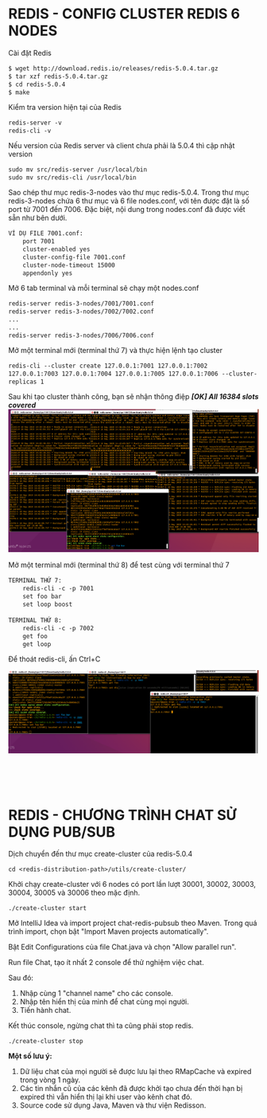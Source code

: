 # REDIS - CONFIG CLUSTER REDIS 6 NODES

Cài đặt Redis
```
$ wget http://download.redis.io/releases/redis-5.0.4.tar.gz
$ tar xzf redis-5.0.4.tar.gz
$ cd redis-5.0.4
$ make
```

Kiểm tra version hiện tại của Redis
```
redis-server -v
redis-cli -v
```

Nếu version của Redis server và client chưa phải là 5.0.4 thì cập nhật version
```
sudo mv src/redis-server /usr/local/bin
sudo mv src/redis-cli /usr/local/bin
```

Sao chép thư mục redis-3-nodes vào thư mục redis-5.0.4. Trong thư mục redis-3-nodes chứa 6 thư mục và 6 file nodes.conf, với tên được đặt là số port từ 7001 đến 7006. Đặc biệt, nội dung trong nodes.conf đã được viết sẵn như bên dưới.
```
VÍ DỤ FILE 7001.conf:
    port 7001
    cluster-enabled yes
    cluster-config-file 7001.conf
    cluster-node-timeout 15000
    appendonly yes
```

Mở 6 tab terminal và mỗi terminal sẽ chạy một nodes.conf 
```
redis-server redis-3-nodes/7001/7001.conf
redis-server redis-3-nodes/7002/7002.conf
...
...
redis-server redis-3-nodes/7006/7006.conf
```

Mở một terminal mới (terminal thứ 7) và thực hiện lệnh tạo cluster
```
redis-cli --cluster create 127.0.0.1:7001 127.0.0.1:7002 127.0.0.1:7003 127.0.0.1:7004 127.0.0.1:7005 127.0.0.1:7006 --cluster-replicas 1
```

Sau khi tạo cluster thành công, bạn sẽ nhận thông điệp ***[OK] All 16384 slots covered***
![Node_Config_Image](images/1.jpg)

Mở một terminal mới (terminal thứ 8) để test cùng với terminal thứ 7
```
TERMINAL THỨ 7:
    redis-cli -c -p 7001
    set foo bar
    set loop boost

TERMINAL THỨ 8:
    redis-cli -c -p 7002
    get foo
    get loop
```

Để thoát redis-cli, ấn Ctrl+C

![Result_Image](images/2.jpg)

<br/><br/><br/>

# REDIS - CHƯƠNG TRÌNH CHAT SỬ DỤNG PUB/SUB

Dịch chuyển đến thư mục create-cluster của redis-5.0.4
```
cd <redis-distribution-path>/utils/create-cluster/
```

Khởi chạy create-cluster với 6 nodes có port lần lượt 30001, 30002, 30003, 30004, 30005 và 30006 theo mặc định.
```
./create-cluster start
```

Mở IntelliJ Idea và import project chat-redis-pubsub theo Maven. Trong quá trình import, chọn bật "Import Maven projects automatically".

Bật Edit Configurations của file Chat.java và chọn "Allow parallel run".

Run file Chat, tạo ít nhất 2 console để thử nghiệm việc chat.

Sau đó:
1. Nhập cùng 1 "channel name" cho các console. 
2. Nhập tên hiển thị của mình để chat cùng mọi người.
3. Tiến hành chat.

Kết thúc console, ngừng chat thì ta cũng phải stop redis.
```
./create-cluster stop
```

**Một số lưu ý:**
1. Dữ liệu chat của mọi người sẽ được lưu lại theo RMapCache và expired trong vòng 1 ngày.
2. Các tin nhắn cũ của các kênh đã được khởi tạo chưa đến thời hạn bị expired thì vẫn hiển thị lại khi user vào kênh chat đó.
3. Source code sử dụng Java, Maven và thư viện Redisson.